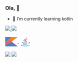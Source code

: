 ### Ola, 👋

- 🌱 I’m currently learning kotlin

 <div>
  <a href="https://github.com/joaomouratocn">
  <img height="180em" src="https://github-readme-stats.vercel.app/api?username=joaomouratocn&show_icons=true&theme=dracula&include_all_commits=true&count_private=true"/>
  <img height="180em" src="https://github-readme-stats.vercel.app/api/top-langs/?username=joaomouratocn&layout=compact&langs_count=7&theme=dracula"/>
</div>

 <div style="display: inline_block"><br>
  <img align="center" alt="Kotlin" height="30" width="40" src="https://github.com/devicons/devicon/blob/master/icons/kotlin/kotlin-original.svg">
  <img align="center" alt="Rafa-Ts" height="30" width="40" src="https://github.com/devicons/devicon/blob/master/icons/java/java-original.svg">
</div>
 <br>
 <div>
    <a href="https://br.linkedin.com/in/jo%C3%A3o-mourato-48b7bb1b9" target="_blank"><img src="https://img.shields.io/badge/-LinkedIn-%230077B5?style=for-the-badge&logo=linkedin&logoColor=white" target="_blank"></a>
  <a href = "mailto:joaomouratocn@gmail.com"><img src="https://img.shields.io/badge/-Gmail-%23333?style=for-the-badge&logo=gmail&logoColor=white" target="_blank"></a>
 </div>

